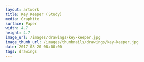 ```yaml
---
layout: artwork
title: Key Keeper (Study)
media: Graphite
surface: Paper
width: 4.7
height: 4.7
image_url: /images/drawings/key-keeper.jpg
image_thumb_url: /images/thumbnails/drawings/key-keeper.jpg
date: 2017-08-20 08:00:00
tags: drawings
---
```

